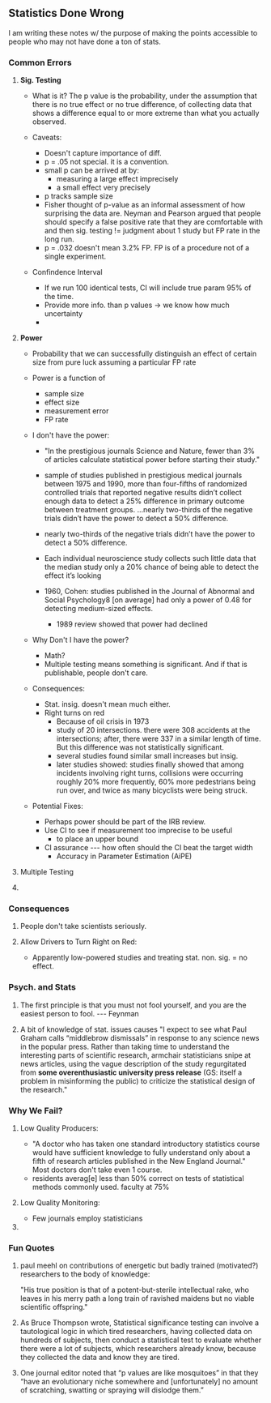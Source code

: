 ## Statistics Done Wrong

I am writing these notes w/ the purpose of making the points accessible to people who may not have done a ton of stats.

### Common Errors

1. **Sig. Testing**
    - What is it? 
        The p value is the probability, under the assumption that there is no true effect or no true difference, of collecting data that shows a difference equal to or more extreme than what you actually observed.
    
    - Caveats:
        - Doesn't capture importance of diff.
        - p = .05 not special. it is a convention. 
        - small p can be arrived at by:
            + measuring a large effect imprecisely
            + a small effect very precisely
        - p tracks sample size
        - Fisher thought of p-value as an informal assessment of how surprising the data are. Neyman and Pearson argued that people should specify a false positive rate that they are comfortable with and then sig. testing != judgment about 1 study but FP rate in the long run.
        - p = .032 doesn't mean 3.2% FP. FP is of a procedure not of a single experiment.
    
    - Confindence Interval
        + If we run 100 identical tests, CI will include true param 95% of the time.
        + Provide more info. than p values -> we know how much uncertainty
        + 

2. **Power**
    - Probability that we can successfully distinguish an effect of certain size from pure luck assuming a particular FP rate
    
    - Power is a function of
        + sample size
        + effect size
        + measurement error
        + FP rate

    - I don't have the power:
        + "In the prestigious journals Science and Nature, fewer than 3% of articles calculate statistical power before starting their study."
        
        + sample of studies published in prestigious medical journals between 1975 and 1990, more than four-fifths of randomized controlled trials that reported negative results didn’t collect enough data to detect a 25% difference in primary outcome between treatment groups. ...nearly two-thirds of the negative trials didn’t have the power to detect a 50% difference.
        
        + nearly two-thirds of the negative trials didn’t have the power to detect a 50% difference.
        
        + Each individual neuroscience study collects such little data that the median study only a 20% chance of being able to detect the effect it’s looking
        
        + 1960, Cohen: studies published in the Journal of Abnormal and Social Psychology8 [on average] had only a power of 0.48 for detecting medium-sized effects.
            * 1989 review showed that power had declined
    
    - Why Don't I have the power?
        + Math?
        + Multiple testing means something is significant. And if that is publishable, people don't care.

    - Consequences:
        + Stat. insig. doesn't mean much either.
        + Right turns on red
            * Because of oil crisis in 1973
            * study of 20 intersections. there were 308 accidents at the intersections; after, there were 337 in a similar length of time. But this difference was not statistically significant.
            * several studies found similar small increases but insig.
            * later studies showed: studies finally showed that among incidents involving right turns, collisions were occurring roughly 20% more frequently, 60% more pedestrians being run over, and twice as many bicyclists were being struck.
            
    - Potential Fixes: 
        - Perhaps power should be part of the IRB review. 
        - Use CI to see if measurement too imprecise to be useful
            + to place an upper bound
        - CI assurance --- how often should the CI beat the target width
            + Accuracy in Parameter Estimation (AiPE)

2. Multiple Testing

3.

### Consequences

1. People don't take scientists seriously.

2. Allow Drivers to Turn Right on Red:
    * Apparently low-powered studies and treating stat. non. sig. = no effect.

### Psych. and Stats

1. The first principle is that you must not fool yourself, and you are the easiest person to fool. --- Feynman

2. A bit of knowledge of stat. issues causes "I expect to see what Paul Graham calls “middlebrow dismissals” in response to any science news in the popular press. Rather than taking time to understand the interesting parts of scientific research, armchair statisticians snipe at news articles, using the vague description of the study regurgitated from **some overenthusiastic university press release** (GS: itself a problem in misinforming the public) to criticize the statistical design of the research."

### Why We Fail?

1. Low Quality Producers:
    * "A doctor who has taken one standard introductory statistics course would have sufficient knowledge to fully understand only about a fifth of research articles published in the New England Journal." Most doctors don't take even 1 course.
    * residents averag[e] less than 50% correct on tests of statistical methods commonly used. faculty at 75%


2. Low Quality Monitoring:
    * Few journals employ statisticians

3. 

### Fun Quotes

1. paul meehl on contributions of energetic but badly trained (motivated?) researchers to the body of knowledge: 

    "His true position is that of a potent-but-sterile intellectual rake, who leaves in his merry path a long train of ravished maidens but no viable scientific offspring."

2. As Bruce Thompson wrote, Statistical significance testing can involve a tautological logic in which tired researchers, having collected data on hundreds of subjects, then conduct a statistical test to evaluate whether there were a lot of subjects, which researchers already know, because they collected the data and know they are tired.

3. One journal editor noted that “p values are like mosquitoes” in that they “have an evolutionary niche somewhere and [unfortunately] no amount of scratching, swatting or spraying will dislodge them.”

